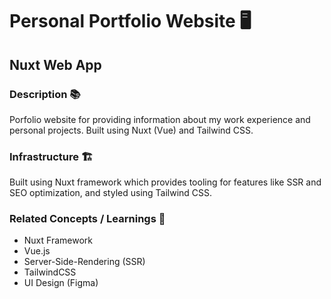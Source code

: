 # Personal Portfolio Website 🖥️

## Nuxt Web App

### Description 📚

Porfolio website for providing information about my work experience and personal projects. Built using Nuxt (Vue) and Tailwind CSS.

### Infrastructure 🏗️

Built using Nuxt framework which provides tooling for features like SSR and SEO optimization, and styled using Tailwind CSS.

### Related Concepts / Learnings 💭

* Nuxt Framework
* Vue.js
* Server-Side-Rendering (SSR)
* TailwindCSS
* UI Design (Figma)